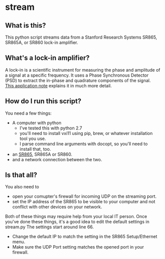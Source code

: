 # stream
## What is this?
This python script streams data from a Stanford Research Systems SR865, SR865A, or SR860 lock-in amplifier.
## What's a lock-in amplifier?
A lock-in is a scientific instrument for measuring the phase and amplitude of a signal at a specific frequency.
It uses a Phase Synchronous Detector (PSD) to extract the in-phase and quadrature components of the signal.
[This application note](http://www.thinksrs.com/downloads/PDFs/ApplicationNotes/AboutLIAs.pdf) explains it in much more detail.
## How do I run this script?
You need a few things:
 * A computer with python
   * I've tested this with python 2.7
   * you'll need to install vxi11 using pip, brew, or whatever installation tool you use.
   * I parse command line arguments with docopt, so you'll need to install that, too.
 * an [SR865](http://www.thinksrs.com/products/SR865A.htm), SR865A or SR860.
 * and a network connection between the two.
 
## Is that all?
You also need to
 * open your comupter's firewall for incoming UDP on the streaming port.
 * set the IP address of the SR865 to be visible to your computer and not conflict with other devices on your network.

Both of these things may require help from your local IT person. Once you've done these things, it's a good idea to edit the default settings in stream.py The settings start around line 66. 
 * Change the default IP to match the setting in the SR865 Setup/Ethernet menu. 
 * Make sure the UDP Port setting matches the opened port in your firewall.

